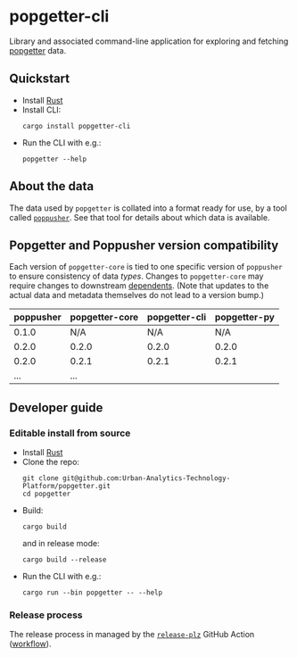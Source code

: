 # popgetter-cli

Library and associated command-line application for exploring and fetching [popgetter](https://github.com/Urban-Analytics-Technology-Platform/popgetter) data.

## Quickstart

- Install [Rust](https://www.rust-lang.org/tools/install)
- Install CLI:
  ```shell
  cargo install popgetter-cli
  ```
- Run the CLI with e.g.:
  ```shell
  popgetter --help
  ```

## About the data

The data used by `popgetter` is collated into a format ready for use, by a tool called [`poppusher`](https://github.com/Urban-Analytics-Technology-Platform/poppusher). See that tool for details about which data is available.

## Popgetter and Poppusher version compatibility

Each version of `popgetter-core` is tied to one specific version of `poppusher` to ensure consistency of data _types_. Changes to `popgetter-core` may require changes to downstream [dependents](https://crates.io/crates/popgetter-core/reverse_dependencies).
(Note that updates to the actual data and metadata themselves do not lead to a version bump.)

| poppusher | popgetter-core | popgetter-cli | popgetter-py |
| --------- | -------------- | ------------- | ------------ |
| 0.1.0     | N/A            | N/A           | N/A          |
| 0.2.0     | 0.2.0          | 0.2.0         | 0.2.0        |
| 0.2.0     | 0.2.1          | 0.2.1         | 0.2.1        |
| ...       | ...            |               |              |


## Developer guide

### Editable install from source

- Install [Rust](https://www.rust-lang.org/tools/install)
- Clone the repo:
  ```shell
  git clone git@github.com:Urban-Analytics-Technology-Platform/popgetter.git
  cd popgetter
  ```
- Build:
  ```shell
  cargo build
  ```
  and in release mode:
  ```shell
  cargo build --release
  ```
- Run the CLI with e.g.:
  ```shell
  cargo run --bin popgetter -- --help
  ```


### Release process

The release process in managed by the [`release-plz`](https://release-plz.dev/docs/github) GitHub Action ([workflow](.github/workflows/python.yml)).